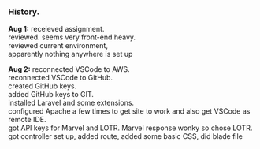 <body>
<html>
<h3>History.</h3>

<p><b>Aug 1:</b> receieved assignment. <br>reviewed. seems very front-end heavy. 
<br>reviewed current environment, <br>apparently nothing anywhere is set up
</p>
<p>
<b>Aug 2:</b> reconnected VSCode to AWS. <br>
reconnected VSCode to GitHub. <br>
created GitHub keys. <br>
added GitHub keys to GIT. <br>
installed Laravel and some extensions.  <br>
configured Apache a few times to get site to work and also get VSCode as remote IDE. <br>
got API keys for Marvel and LOTR. Marvel response wonky so chose LOTR. <br>
got controller set up, added route, added some basic CSS, did blade file <br>
</p>

</html>
</body>



